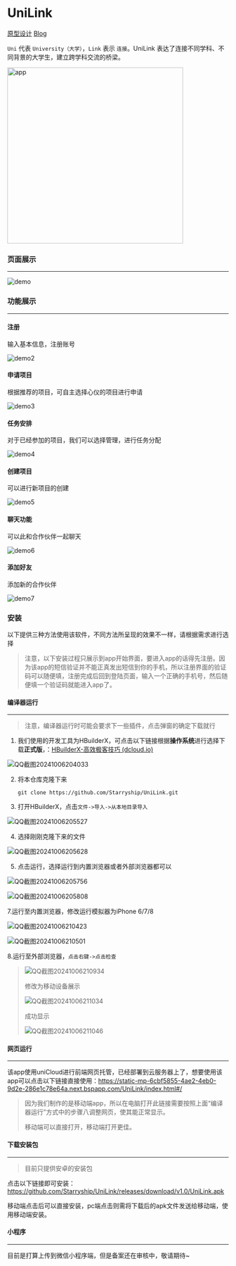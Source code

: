 # UniLink

[原型设计](https://www.figma.com/design/0UL6vGH95oFVeFNIzFBKCM/) [Blog](https://www.cnblogs.com/starryship/p/18430102)

`Uni` 代表 `University（大学）`，`Link` 表示 `连接`。UniLink 表达了连接不同学科、不同背景的大学生，建立跨学科交流的桥梁。


<img align="center" src="/image/unilink_app.png" alt="app" width="400"/></p>

### 页面展示

------

![demo](/image/demo.gif)



### 功能展示

------

#### 注册

输入基本信息，注册账号

![demo2](image/demo2.gif)

#### 申请项目

根据推荐的项目，可自主选择心仪的项目进行申请

![demo3](image/demo3.gif)

#### 任务安排

对于已经参加的项目，我们可以选择管理，进行任务分配

![demo4](image/demo4.gif)

#### 创建项目

可以进行新项目的创建

![demo5](image/demo5.gif)



#### 聊天功能

可以此和合作伙伴一起聊天

![demo6](image/demo6.gif)

#### 添加好友

添加新的合作伙伴

![demo7](image/demo7.gif)



### 安装

以下提供三种方法使用该软件，不同方法所呈现的效果不一样，请根据需求进行选择

> 注意，以下安装过程只展示到app开始界面，要进入app的话得先注册。因为该app的短信验证并不能正真发出短信到你的手机，所以注册界面的验证码可以随便填，注册完成后回到登陆页面，输入一个正确的手机号，然后随便填一个验证码就能进入app了。

#### 编译器运行

------

> 注意，编译器运行时可能会要求下一些插件，点击弹窗的确定下载就行

1. 我们使用的开发工具为HBuilderX，可点击以下链接根据**操作系统**进行选择下载**正式版**，：[HBuilderX-高效极客技巧 (dcloud.io)](https://www.dcloud.io/hbuilderx.html)

![QQ截图20241006204033](image/QQ截图20241006204033.jpg)

2. 将本仓库克隆下来

   `git clone https://github.com/Starryship/UniLink.git`

3. 打开HBuilderX，点击`文件->导入->从本地目录导入`

![QQ截图20241006205527](image/QQ截图20241006205527.jpg)

4. 选择刚刚克隆下来的文件

![QQ截图20241006205628](image/QQ截图20241006205628.jpg)

5. 点击运行，选择运行到内置浏览器或者外部浏览器都可以

![QQ截图20241006205756](image/QQ截图20241006205756.jpg)

![QQ截图20241006205808](image/QQ截图20241006205808.jpg)

7.运行至内置浏览器，修改运行模拟器为iPhone 6/7/8

![QQ截图20241006210423](image/QQ截图20241006210423.jpg)



![QQ截图20241006210501](image/QQ截图20241006210501.jpg)

8.运行至外部浏览器，`点击右键->点击检查`



> ![QQ截图20241006210934](image/QQ截图20241006210934.jpg)
>
> 修改为移动设备展示
>
> ![QQ截图20241006211034](image/QQ截图20241006211034.jpg)
>
> 成功显示
>
> ![QQ截图20241006211046](image/QQ截图20241006211046.jpg)



#### 网页运行

------

该app使用uniCloud进行前端网页托管，已经部署到云服务器上了，想要使用该app可以点击以下链接直接使用：https://static-mp-6cbf5855-4ae2-4eb0-9d2e-286e1c78e64a.next.bspapp.com/UniLink/index.html#/

> 因为我们制作的是移动端app，所以在电脑打开此链接需要按照上面“编译器运行”方式中的步骤八调整网页，使其能正常显示。
>
> 移动端可以直接打开，移动端打开更佳。



#### 下载安装包

------

> 目前只提供安卓的安装包

点击以下链接即可安装：https://github.com/Starryship/UniLink/releases/download/v1.0/UniLink.apk

移动端点击后可以直接安装，pc端点击则需将下载后的apk文件发送给移动端，使用移动端安装。


#### 小程序

------
目前是打算上传到微信小程序端，但是备案还在审核中，敬请期待~
